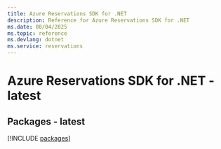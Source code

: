 ```yaml
---
title: Azure Reservations SDK for .NET
description: Reference for Azure Reservations SDK for .NET
ms.date: 08/04/2025
ms.topic: reference
ms.devlang: dotnet
ms.service: reservations
---
```

# Azure Reservations SDK for .NET - latest
## Packages - latest
[!INCLUDE [packages](reservations-index.md)]
